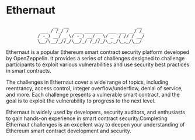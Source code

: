 # Ethernaut
```
                  __  __                          __ 
             ___ / /_/ /  ___ _______  ___ ___ __/ /_
            / -_) __/ _ \/ -_) __/ _ \/ _ `/ // / __/
            \__/\__/_//_/\__/_/ /_//_/\_,_/\_,_/\__/ 
```
Ethernaut is a popular Ethereum smart contract security platform developed by OpenZeppelin. It provides a series of challenges designed to challenge participants to exploit various vulnerabilities and use security best practices in smart contracts.

The challenges in Ethernaut cover a wide range of topics, including reentrancy, access control, integer overflow/underflow, denial of service, and more. Each challenge presents a vulnerable smart contract, and the goal is to exploit the vulnerability to progress to the next level.

Ethernaut is widely used by developers, security auditors, and enthusiasts to gain hands-on experience in smart contract security.Completing Ethernaut challenges is an excellent way to deepen your understanding of Ethereum smart contract development and security.
